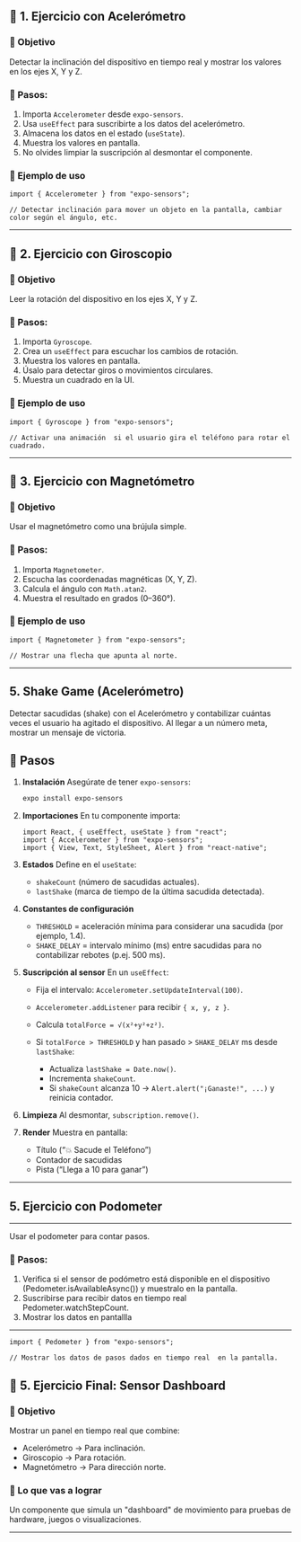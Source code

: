 ## 📐 1. Ejercicio con **Acelerómetro**

### 🔹 Objetivo

Detectar la inclinación del dispositivo en tiempo real y mostrar los valores en los ejes X, Y y Z.

### 🔹 Pasos:

1. Importa `Accelerometer` desde `expo-sensors`.
2. Usa `useEffect` para suscribirte a los datos del acelerómetro.
3. Almacena los datos en el estado (`useState`).
4. Muestra los valores en pantalla.
5. No olvides limpiar la suscripción al desmontar el componente.

### 🔹 Ejemplo de uso

```tsx
import { Accelerometer } from "expo-sensors";

// Detectar inclinación para mover un objeto en la pantalla, cambiar color según el ángulo, etc.
```

---

## 🔁 2. Ejercicio con **Giroscopio**

### 🔹 Objetivo

Leer la rotación del dispositivo en los ejes X, Y y Z.

### 🔹 Pasos:

1. Importa `Gyroscope`.
2. Crea un `useEffect` para escuchar los cambios de rotación.
3. Muestra los valores en pantalla.
4. Úsalo para detectar giros o movimientos circulares.
5. Muestra un cuadrado en la UI.

### 🔹 Ejemplo de uso

```tsx
import { Gyroscope } from "expo-sensors";

// Activar una animación  si el usuario gira el teléfono para rotar el cuadrado.
```

---

## 🧭 3. Ejercicio con **Magnetómetro**

### 🔹 Objetivo

Usar el magnetómetro como una brújula simple.

### 🔹 Pasos:

1. Importa `Magnetometer`.
2. Escucha las coordenadas magnéticas (X, Y, Z).
3. Calcula el ángulo con `Math.atan2`.
4. Muestra el resultado en grados (0–360°).

### 🔹 Ejemplo de uso

```tsx
import { Magnetometer } from "expo-sensors";

// Mostrar una flecha que apunta al norte.
```

---

## 5. Shake Game (Acelerómetro)

Detectar sacudidas (shake) con el Acelerómetro y contabilizar cuántas veces el usuario ha agitado el dispositivo. Al llegar a un número meta, mostrar un mensaje de victoria.

## 📝 Pasos

1. **Instalación**
   Asegúrate de tener `expo-sensors`:

   ```bash
   expo install expo-sensors
   ```

2. **Importaciones**
   En tu componente importa:

   ```tsx
   import React, { useEffect, useState } from "react";
   import { Accelerometer } from "expo-sensors";
   import { View, Text, StyleSheet, Alert } from "react-native";
   ```

3. **Estados**
   Define en el `useState`:

   - `shakeCount` (número de sacudidas actuales).
   - `lastShake` (marca de tiempo de la última sacudida detectada).

4. **Constantes de configuración**

   - `THRESHOLD` = aceleración mínima para considerar una sacudida (por ejemplo, 1.4).
   - `SHAKE_DELAY` = intervalo mínimo (ms) entre sacudidas para no contabilizar rebotes (p.ej. 500 ms).

5. **Suscripción al sensor**
   En un `useEffect`:

   - Fija el intervalo: `Accelerometer.setUpdateInterval(100)`.
   - `Accelerometer.addListener` para recibir `{ x, y, z }`.
   - Calcula `totalForce = √(x²+y²+z²)`.
   - Si `totalForce > THRESHOLD` y han pasado > `SHAKE_DELAY` ms desde `lastShake`:

     - Actualiza `lastShake = Date.now()`.
     - Incrementa `shakeCount`.
     - Si `shakeCount` alcanza 10 → `Alert.alert("¡Ganaste!", ...)` y reinicia contador.

6. **Limpieza**
   Al desmontar, `subscription.remove()`.

7. **Render**
   Muestra en pantalla:

   - Título (“💥 Sacude el Teléfono”)
   - Contador de sacudidas
   - Pista (“Llega a 10 para ganar”)

---

## 5. Ejercicio con **Podometer**

---

Usar el podometer para contar pasos.

### 🔹 Pasos:

1. Verifica si el sensor de podómetro está disponible en el dispositivo (Pedometer.isAvailableAsync()) y muestralo en la pantalla.
2. Suscribirse para recibir datos en tiempo real Pedometer.watchStepCount.
3. Mostrar los datos en pantallla

---

```tsx
import { Pedometer } from "expo-sensors";

// Mostrar los datos de pasos dados en tiempo real  en la pantalla.
```

## 🧪 5. **Ejercicio Final: Sensor Dashboard**

### 🎯 Objetivo

Mostrar un panel en tiempo real que combine:

- Acelerómetro → Para inclinación.
- Giroscopio → Para rotación.
- Magnetómetro → Para dirección norte.

### 🔹 Lo que vas a lograr

Un componente que simula un "dashboard" de movimiento para pruebas de hardware, juegos o visualizaciones.

---

